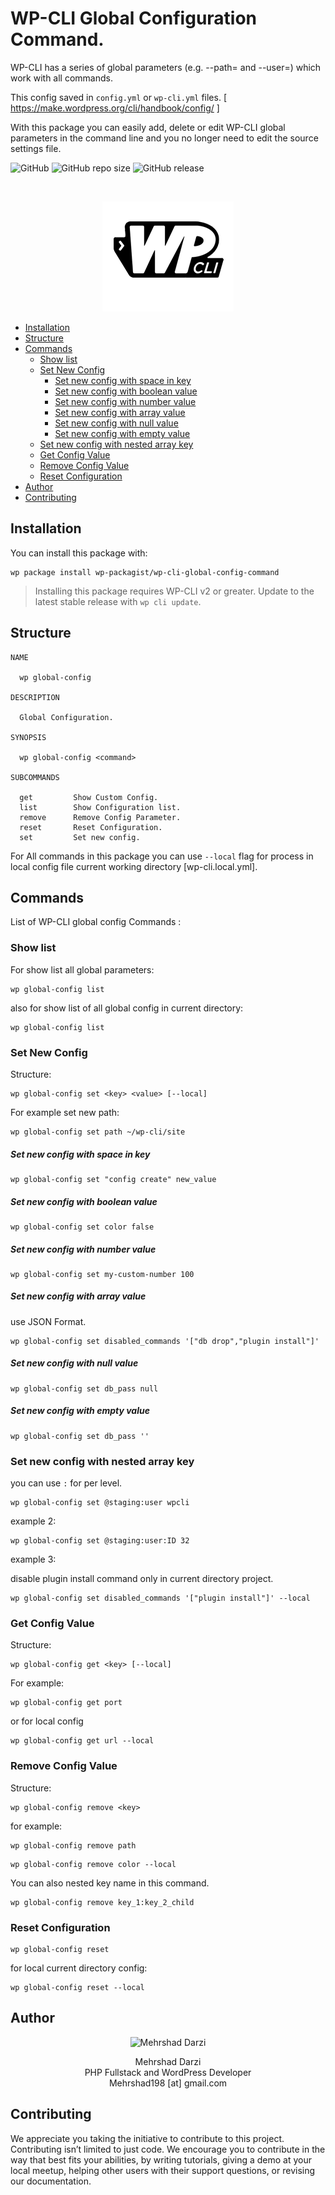 # WP-CLI Global Configuration Command.

WP-CLI has a series of global parameters (e.g. --path=<path> and --user=<user>) which work with all commands.

This config saved in `config.yml` or `wp-cli.yml` files. [ https://make.wordpress.org/cli/handbook/config/ ]

With this package you can easily add, delete or edit WP-CLI global parameters in the command line and you no longer need to edit the source settings file.

![GitHub](https://img.shields.io/github/license/wp-packagist/wp-cli-global-config-command.svg)
![GitHub repo size](https://img.shields.io/github/repo-size/wp-packagist/wp-cli-global-config-command.svg)
![GitHub release](https://img.shields.io/github/release/wp-packagist/wp-cli-global-config-command.svg?style=social)
  
<br>
<p align="center">
<img src="https://raw.githubusercontent.com/wp-packagist/wp-cli-global-config-command/master/wp-cli.png" alt="WP-CLI logo">
</p>
  
- [Installation](#installation)
- [Structure](#structure)
- [Commands](#commands)
  * [Show list](#show-list)
  * [Set New Config](#set-new-config)
      - [Set new config with space in key](#set-new-config-with-space-in-key)
      - [Set new config with boolean value](#set-new-config-with-boolean-value)
      - [Set new config with number value](#set-new-config-with-number-value)
      - [Set new config with array value](#set-new-config-with-array-value)
      - [Set new config with null value](#set-new-config-with-null-value)
      - [Set new config with empty value](#set-new-config-with-empty-value)
  * [Set new config with nested array key](#set-new-config-with-nested-array-key)
  * [Get Config Value](#get-config-value)
  * [Remove Config Value](#remove-config-value)
  * [Reset Configuration](#reset-configuration)
- [Author](#author)
- [Contributing](#contributing)  
  

## Installation

You can install this package with:

```
wp package install wp-packagist/wp-cli-global-config-command
```

> Installing this package requires WP-CLI v2 or greater. Update to the latest stable release with `wp cli update`.



## Structure

```
NAME

  wp global-config

DESCRIPTION

  Global Configuration.

SYNOPSIS

  wp global-config <command>

SUBCOMMANDS

  get         Show Custom Config.
  list        Show Configuration list.
  remove      Remove Config Parameter.
  reset       Reset Configuration.
  set         Set new config.
```

For All commands in this package you can use `--local` flag for process in local config file current working directory [wp-cli.local.yml]. 



## Commands

List of WP-CLI global config Commands :



### Show list

For show list all global parameters:

```
wp global-config list
```

also for show list of all global config in current directory:

```
wp global-config list
```



### Set New Config

Structure:

```
wp global-config set <key> <value> [--local]
```

For example set new path:

```
wp global-config set path ~/wp-cli/site
```

##### Set new config with space in key

```
wp global-config set "config create" new_value
```

##### Set new config with boolean value

```
wp global-config set color false
```

##### Set new config with number value

```
wp global-config set my-custom-number 100
```

##### Set new config with array value

use JSON Format.

```
wp global-config set disabled_commands '["db drop","plugin install"]'
```

##### Set new config with null value

```
wp global-config set db_pass null
```

##### Set new config with empty value

```
wp global-config set db_pass ''
```



### Set new config with nested array key

you can use `:` for per level.

```
wp global-config set @staging:user wpcli
```

example 2:

```
wp global-config set @staging:user:ID 32
```

example 3:

disable plugin install command only in current directory project.

```
wp global-config set disabled_commands '["plugin install"]' --local
```



### Get Config Value

Structure:

```
wp global-config get <key> [--local]
```

For example:

```
wp global-config get port
```

or for local config

```
wp global-config get url --local
```



### Remove Config Value

Structure:

```
wp global-config remove <key>
```

for example:

```
wp global-config remove path
```

```
wp global-config remove color --local
```

You can also nested key name in this command.

```
wp global-config remove key_1:key_2_child
```



### Reset Configuration

```
wp global-config reset
```

for local current directory config:

```
wp global-config reset --local
```



## Author

<p align="center">
<img src="https://raw.githubusercontent.com/wp-packagist/wp-cli-gdrive-command/master/screenshot/author.png" alt="Mehrshad Darzi">
 </p>
 <p align="center">Mehrshad Darzi
 <br>PHP Fullstack and WordPress Developer
 <br>Mehrshad198 [at] gmail.com</p>



## Contributing

We appreciate you taking the initiative to contribute to this project.
Contributing isn’t limited to just code. We encourage you to contribute in the way that best fits your abilities, by writing tutorials, giving a demo at your local meetup, helping other users with their support questions, or revising our documentation.
